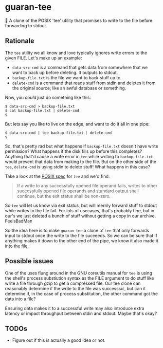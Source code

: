 # guaran-tee
👕 A clone of the POSIX 'tee' utility that promises to write to the file before forwarding to stdout.

## Rationale

The `tee` utility we all know and love typically ignores write errors to the given FILE.
Let's make up an example:

 - `data-src-cmd` is a command that gets data from somewhere that we want
   to back up before deleting.  It outputs to stdout.
 - `backup-file.txt` is the file we want to back stuff up to.
 - `delete-cmd` is a command that reads stuff from stdin and deletes it
   from the original source; like an awful database or something.
   
Now, you _could_ just do something like this:

    $ data-src-cmd > backup-file.txt
    $ cat backup-file.txt | delete-cmd
    $
    
But lets say you like to live on the edge, and want to do it all in one pipe:

    $ data-src-cmd | tee backup-file.txt | delete-cmd
    $
    
So, that's pretty rad but what happens if `backup-file.txt` doesn't have write
permission?  What happens if the disk fills up before this completes?  Anything
that'd cause a write error in `tee` while writing to `backup-file.txt` would
prevent that data from making to the file.  But on the other side of the `tee`,
`delete-cmd` is using stdin to delete stuff!  What happens in this case?

Take a look at the 
[POSIX spec](http://pubs.opengroup.org/onlinepubs/9699919799/utilities/tee.html)
for `tee` and we'd find:

> If a write to any successfully opened file operand fails, writes to other successfully opened file operands and standard output shall continue, but the exit status shall be non-zero.
    
So `tee` will let us know via exit status, but will merrily forward stuff to
stdout while writes to the file fail.  For lots of usecases, that's probably
fine, but in our's we just deleted a bunch of stuff without getting a copy in
our archive.  FeelsBadMan

So the idea here is to make `guaran-tee` a clone of `tee` that only forwards
input to stdout once the write to the file suceeeds.  So we can be sure that
if anything makes it down to the other end of the pipe, we know it also made
it into the file.

## Possible issues

One of the uses flung around in the GNU coreutils manual for `tee` is using the
shell's process substiution syntax as the FILE argument to do stuff like write
a file through gzip to get a compressed file.  Our tee clone can reasonably
determine if the write to the file was successsul, but can it determine if,
in the case of process substitution, the other command got the data into a file?

Ensuring data makes it to a successful write may also introduce extra latency
or impact throughput between stdin and stdout.  Maybe that's okay?

## TODOs

 - Figure out if this is actually a good idea or not.
 
